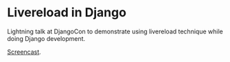 # Livereload in Django

Lightning talk at DjangoCon to demonstrate using livereload technique while
doing Django development.

[Screencast](https://www.youtube.com/watch?v=XmnknskssHk).
